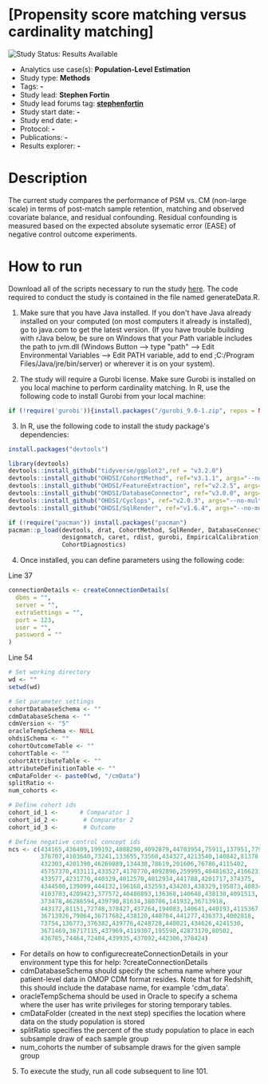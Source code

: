 [Propensity score matching versus cardinality matching]
=============

<img src="https://img.shields.io/badge/Study%20Status-Repo%20Created-lightgray.svg" alt="Study Status: Results Available">

- Analytics use case(s): **Population-Level Estimation**
- Study type: **Methods**
- Tags: **-**
- Study lead: **Stephen Fortin**
- Study lead forums tag: **[stephenfortin](https://forums.ohdsi.org/u/stephenfortin/)**
- Study start date: **-**
- Study end date: **-**
- Protocol: **-**
- Publications: **-**
- Results explorer: **-**

Description
==========

The current study compares the performance of PSM vs. CM (non-large scale) in terms of post-match sample retention, matching and observed covariate balance, and residual confounding. Residual confounding is measured based on the expected absolute sysematic error (EASE) of negative control outcome experiments. 

How to run
==========

Download all of the scripts necessary to run the study [here](https://github.com/ohdsi-studies/PsmVsCm/tree/master/Code). The code required to conduct the study is contained in the file named generateData.R.

1. Make sure that you have Java installed. If you don't have Java already installed on your computed (on most computers it already is installed), go to java.com to get the latest version. (If you have trouble building with rJava below, be sure on Windows that your Path variable includes the path to jvm.dll (Windows Button --> type "path" --> Edit Environmental Variables --> Edit PATH variable, add to end ;C:/Program Files/Java/jre/bin/server) or wherever it is on your system).

2. The study will require a Gurobi license. Make sure Gurobi is installed on you local machine to perform cardinality matching. In R, use the following code to install Gurobi from your local machine:

```r
if (!require('gurobi')){install.packages("/gurobi_9.0-1.zip", repos = NULL)} # Update gurobi version and file path as necesssary

```

3. In R, use the following code to install the study package's dependencies:

```r
install.packages("devtools")

library(devtools)
devtools::install_github("tidyverse/ggplot2",ref = "v3.2.0")
devtools::install_github("OHDSI/CohortMethod", ref="v3.1.1", args="--no-multiarch")
devtools::install_github("OHDSI/FeatureExtraction", ref="v2.2.5", args="--no-multiarch")
devtools::install_github("OHDSI/DatabaseConnector", ref="v3.0.0", args="--no-multiarch")
devtools::install_github("OHDSI/Cyclops", ref="v2.0.3", args="--no-multiarch")
devtools::install_github("OHDSI/SqlRender", ref="v1.6.4", args="--no-multiarch")

if (!require("pacman")) install.packages("pacman")
pacman::p_load(devtools, drat, CohortMethod, SqlRender, DatabaseConnector, grid, reshape2, dplyr,
               designmatch, caret, rdist, gurobi, EmpiricalCalibration, caTools, openxlsx, MatchIt,
               CohortDiagnostics)
```
      
4. Once installed, you can define parameters using the following code:

Line 37

```r
connectionDetails <- createConnectionDetails(
  dbms = "",
  server = "",
  extraSettings = "",
  port = 123,
  user = "",
  password = ""
)
```

Line 54

```r
# Set working directory
wd <- ""
setwd(wd)

# Set parameter settings
cohortDatabaseSchema <- ""  
cdmDatabaseSchema <- "" 
cdmVersion <- "5"
oracleTempSchema <- NULL
ohdsiSchema <- ""
cohortOutcomeTable <- ""
cohortTable <- ""
cohortAttributeTable <- ""
attributeDefinitionTable <- ""
cmDataFolder <- paste0(wd, "/cmData")
splitRatio <- 
num_cohorts <- 

# Define cohort ids
cohort_id_1 <-      # Comparator 1
cohort_id_2 <-       # Comparator 2
cohort_id_3 <-       # Outcome

# Define negative control concept ids
ncs <- c(434165,436409,199192,4088290,4092879,44783954,75911,137951,77965,
         376707,4103640,73241,133655,73560,434327,4213540,140842,81378,
         432303,4201390,46269889,134438,78619,201606,76786,4115402,
         45757370,433111,433527,4170770,4092896,259995,40481632,4166231,
         433577,4231770,440329,4012570,4012934,441788,4201717,374375,
         4344500,139099,444132,196168,432593,434203,438329,195873,4083487,
         4103703,4209423,377572,40480893,136368,140648,438130,4091513,
         373478,46286594,439790,81634,380706,141932,36713918,
         443172,81151,72748,378427,437264,194083,140641,440193,4115367,
         36713926,79864,36717682,438120,440704,441277,436373,4002818,
         73754,136773,376382,439776,4248728,440021,434626,4241530,
         3671469,36717115,437969,4119307,195590,42873170,80502,
         436785,74464,72404,439935,437092,442306,378424)
```

- For details on how to configurecreateConnectionDetails in your environment type this for help:
 ?createConnectionDetails
- cdmDatabaseSchema should specify the schema name where your patient-level data in OMOP CDM format resides. Note that for Redshift, this should include the database name, for example 'cdm_data'.
- oracleTempSchema should be used in Oracle to specify a schema where the user has write privileges for storing temporary tables.
- cmDataFolder (created in the next step) specifies the location where data on the study population is stored
- splitRatio specifies the percent of the study population to place in each subsample draw of each sample group
- num_cohorts the number of subsample draws for the given sample group

5. To execute the study, run all code subsequent to line 101. 
